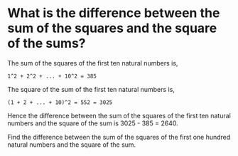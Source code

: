 # What is the difference between the sum of the squares and the square of the sums?

The sum of the squares of the first ten natural numbers is,

    1^2 + 2^2 + ... + 10^2 = 385

The square of the sum of the first ten natural numbers is,

    (1 + 2 + ... + 10)^2 = 552 = 3025

Hence the difference between the sum of the squares of the first ten natural numbers and the square of the sum is 3025 - 385 = 2640.

Find the difference between the sum of the squares of the first one hundred natural numbers and the square of the sum.
